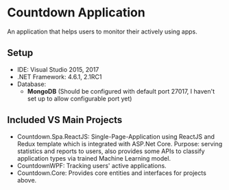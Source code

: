 # Countdown Application

An application that helps users to monitor their actively using apps.

## Setup
- IDE: Visual Studio 2015, 2017
- .NET Framework: 4.6.1, 2.1RC1
- Database: 
    - **MongoDB** (Should be configured with default port 27017, I haven't set up to allow configurable port yet)

## Included VS Main Projects
- Countdown.Spa.ReactJS: Single-Page-Application using ReactJS and Redux template which is integrated with ASP.Net Core. Purpose: serving statistics and reports to users, also provides some APIs to classify application types via trained Machine Learning model.
- CountdownWPF: Tracking users' active applications.
- Countdown.Core: Provides core entities and interfaces for projects above.